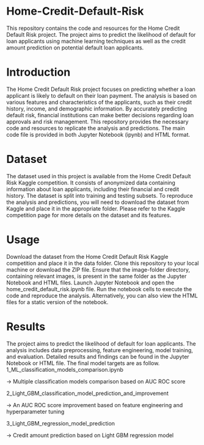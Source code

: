 # Home-Credit-Default-Risk

This repository contains the code and resources for the Home Credit Default Risk project. The project aims to predict the likelihood of default for loan applicants using machine learning techniques as well as the credit amount prediction on potential default loan applicants. 


# Introduction

The Home Credit Default Risk project focuses on predicting whether a loan applicant is likely to default on their loan payment. The analysis is based on various features and characteristics of the applicants, such as their credit history, income, and demographic information. By accurately predicting default risk, financial institutions can make better decisions regarding loan approvals and risk management.
This repository provides the necessary code and resources to replicate the analysis and predictions. The main code file is provided in both Jupyter Notebook (ipynb) and HTML format.


# Dataset

The dataset used in this project is available from the Home Credit Default Risk Kaggle competition. It consists of anonymized data containing information about loan applicants, including their financial and credit history. The dataset is split into training and testing subsets.
To reproduce the analysis and predictions, you will need to download the dataset from Kaggle and place it in the appropriate folder. Please refer to the Kaggle competition page for more details on the dataset and its features.


# Usage

Download the dataset from the Home Credit Default Risk Kaggle competition and place it in the data folder.
Clone this repository to your local machine or download the ZIP file.
Ensure that the image-folder directory, containing relevant images, is present in the same folder as the Jupyter Notebook and HTML files.
Launch Jupyter Notebook and open the home_credit_default_risk.ipynb file.
Run the notebook cells to execute the code and reproduce the analysis.
Alternatively, you can also view the HTML files for a static version of the notebook.


# Results

The project aims to predict the likelihood of default for loan applicants. The analysis includes data preprocessing, feature engineering, model training, and evaluation. Detailed results and findings can be found in the Jupyter Notebook or HTML file. The final model targets are as follow. 
1_ML_classification_models_comparison.ipynb

-> Multiple classification models comparison based on AUC ROC score 

2_Light_GBM_classification_model_prediction_and_improvement
  
-> An AUC ROC score improvement based on feature engineering and hyperparameter tuning

3_Light_GBM_regression_model_prediction
  
-> Credit amount prediction based on Light GBM regression model


